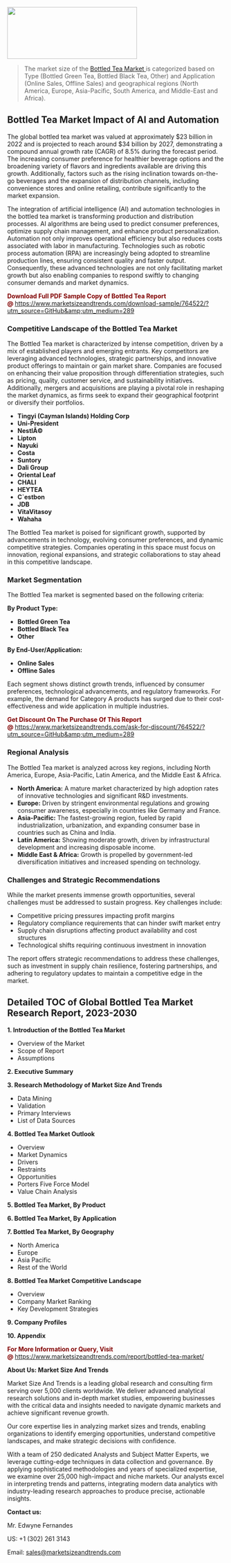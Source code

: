 <img src="https://100x100musica.es/wp-content/uploads/2024/12/Verified-Market-Reports-4-300x120.jpg" alt="" width="300" height="120" class="alignnone size-medium wp-image-100382" /><blockquote><p>The market size of the <a href="https://www.marketsizeandtrends.com/download-sample/764522/?utm_source=GitHub&amp;utm_medium=289" target="_blank">Bottled Tea Market </a>is categorized based on Type (Bottled Green Tea, Bottled Black Tea, Other) and Application (Online Sales, Offline Sales) and geographical regions (North America, Europe, Asia-Pacific, South America, and Middle-East and Africa).</p></blockquote><p><h2>Bottled Tea Market Impact of AI and Automation</h2><p>The global bottled tea market was valued at approximately $23 billion in 2022 and is projected to reach around $34 billion by 2027, demonstrating a compound annual growth rate (CAGR) of 8.5% during the forecast period. The increasing consumer preference for healthier beverage options and the broadening variety of flavors and ingredients available are driving this growth. Additionally, factors such as the rising inclination towards on-the-go beverages and the expansion of distribution channels, including convenience stores and online retailing, contribute significantly to the market expansion.</p><p>The integration of artificial intelligence (AI) and automation technologies in the bottled tea market is transforming production and distribution processes. AI algorithms are being used to predict consumer preferences, optimize supply chain management, and enhance product personalization. Automation not only improves operational efficiency but also reduces costs associated with labor in manufacturing. Technologies such as robotic process automation (RPA) are increasingly being adopted to streamline production lines, ensuring consistent quality and faster output. Consequently, these advanced technologies are not only facilitating market growth but also enabling companies to respond swiftly to changing consumer demands and market dynamics.</p></p><p><strong><span style="color: #800000;">Download Full PDF Sample Copy of Bottled Tea Report @</span>&nbsp;</strong><a href="https://www.marketsizeandtrends.com/download-sample/764522/?utm_source=GitHub&amp;utm_medium=289">https://www.marketsizeandtrends.com/download-sample/764522/?utm_source=GitHub&amp;utm_medium=289</a></p><h3>Competitive Landscape of the Bottled Tea Market</h3><p>The Bottled Tea market is characterized by intense competition, driven by a mix of established players and emerging entrants. Key competitors are leveraging advanced technologies, strategic partnerships, and innovative product offerings to maintain or gain market share. Companies are focused on enhancing their value proposition through differentiation strategies, such as pricing, quality, customer service, and sustainability initiatives. Additionally, mergers and acquisitions are playing a pivotal role in reshaping the market dynamics, as firms seek to expand their geographical footprint or diversify their portfolios.</p><p><strong><p><ul><li>Tingyi (Cayman Islands) Holding Corp </li><li> Uni-President </li><li> NestlÃ© </li><li> Lipton </li><li> Nayuki </li><li> Costa </li><li> Suntory </li><li> Dali Group </li><li> Oriental Leaf </li><li> CHALI </li><li> HEYTEA </li><li> C`estbon </li><li> JDB </li><li> VitaVitasoy </li><li> Wahaha</p></li></ul></p></strong></p><p>The Bottled Tea market is poised for significant growth, supported by advancements in technology, evolving consumer preferences, and dynamic competitive strategies. Companies operating in this space must focus on innovation, regional expansions, and strategic collaborations to stay ahead in this competitive landscape.</p><h3>Market Segmentation</h3><p>The Bottled Tea market is segmented based on the following criteria:</p><p><strong>By Product Type:</strong></p><p><strong><p><ul><li>Bottled Green Tea </li><li> Bottled Black Tea </li><li> Other</p></li></ul></p></strong></p><p><strong>By End-User/Application:</strong></p><p><strong><p><ul><li>Online Sales </li><li> Offline Sales</p></li></ul></p></strong></p><p>Each segment shows distinct growth trends, influenced by consumer preferences, technological advancements, and regulatory frameworks. For example, the demand for Category A products has surged due to their cost-effectiveness and wide application in multiple industries.</p><p><strong><span style="color: #800000;">Get Discount On The Purchase Of This Report @&nbsp;</span></strong><a href="https://www.marketsizeandtrends.com/ask-for-discount/764522/?utm_source=GitHub&amp;utm_medium=289">https://www.marketsizeandtrends.com/ask-for-discount/764522/?utm_source=GitHub&amp;utm_medium=289</a></p><h3>Regional Analysis</h3><p>The Bottled Tea market is analyzed across key regions, including North America, Europe, Asia-Pacific, Latin America, and the Middle East &amp; Africa.</p><ul><li><strong>North America:</strong> A mature market characterized by high adoption rates of innovative technologies and significant R&amp;D investments.</li><li><strong>Europe:</strong> Driven by stringent environmental regulations and growing consumer awareness, especially in countries like Germany and France.</li><li><strong>Asia-Pacific:</strong> The fastest-growing region, fueled by rapid industrialization, urbanization, and expanding consumer base in countries such as China and India.</li><li><strong>Latin America:</strong> Showing moderate growth, driven by infrastructural development and increasing disposable income.</li><li><strong>Middle East &amp; Africa:</strong> Growth is propelled by government-led diversification initiatives and increased spending on technology.</li></ul><h3>Challenges and Strategic Recommendations</h3><p>While the market presents immense growth opportunities, several challenges must be addressed to sustain progress. Key challenges include:</p><ul><li>Competitive pricing pressures impacting profit margins</li><li>Regulatory compliance requirements that can hinder swift market entry</li><li>Supply chain disruptions affecting product availability and cost structures</li><li>Technological shifts requiring continuous investment in innovation</li></ul><p>The report offers strategic recommendations to address these challenges, such as investment in supply chain resilience, fostering partnerships, and adhering to regulatory updates to maintain a competitive edge in the market.</p><h2>Detailed TOC of Global Bottled Tea Market Research Report, 2023-2030</h2><p><strong>1. Introduction of the Bottled Tea Market</strong></p><ul><li>Overview of the Market</li><li>Scope of Report</li><li>Assumptions&nbsp;</li></ul><p><strong>2. Executive Summary</strong></p><p><strong>3. Research Methodology of <strong>Market Size And Trends</strong></strong></p><ul><li>Data Mining</li><li>Validation</li><li>Primary Interviews</li><li>List of Data Sources&nbsp;</li></ul><p><strong>4. Bottled Tea Market Outlook</strong></p><ul><li>Overview</li><li>Market Dynamics</li><li>Drivers</li><li>Restraints</li><li>Opportunities</li><li>Porters Five Force Model</li><li>Value Chain Analysis&nbsp;</li></ul><p><strong>5. Bottled Tea Market, By Product</strong></p><p><strong>6. Bottled Tea Market, By Application</strong></p><p><strong>7. Bottled Tea Market, By Geography</strong></p><ul><li>North America</li><li>Europe</li><li>Asia Pacific</li><li>Rest of the World&nbsp;</li></ul><p><strong>8. Bottled Tea Market Competitive Landscape</strong></p><ul><li>Overview</li><li>Company Market Ranking</li><li>Key Development Strategies&nbsp;</li></ul><p><strong>9. Company Profiles</strong></p><p><strong>10. Appendix</strong></p><p><strong><span style="color: #800000;">For More Information or Query, Visit @&nbsp;</span></strong><a href="https://www.marketsizeandtrends.com/report/bottled-tea-market/">https://www.marketsizeandtrends.com/report/bottled-tea-market/</a></p><p></p><p><strong>About Us:&nbsp;Market Size And Trends</strong></p><p>Market Size And Trends&nbsp;is a leading global research and consulting firm serving over 5,000 clients worldwide. We deliver advanced analytical research solutions and in-depth market studies, empowering businesses with the critical data and insights needed to navigate dynamic markets and achieve significant revenue growth.</p><p>Our core expertise lies in analyzing market sizes and trends, enabling organizations to identify emerging opportunities, understand competitive landscapes, and make strategic decisions with confidence.</p><p>With a team of 250 dedicated Analysts and Subject Matter Experts, we leverage cutting-edge techniques in data collection and governance. By applying sophisticated methodologies and years of specialized expertise, we examine over 25,000 high-impact and niche markets. Our analysts excel in interpreting trends and patterns, integrating modern data analytics with industry-leading research approaches to produce precise, actionable insights.</p><p><strong>Contact us:</strong></p><p>Mr. Edwyne Fernandes</p><p>US: +1 (302) 261 3143</p><p>Email: <a href="mailto:sales@marketsizeandtrends.com">sales@marketsizeandtrends.com</a>&nbsp;</p>
